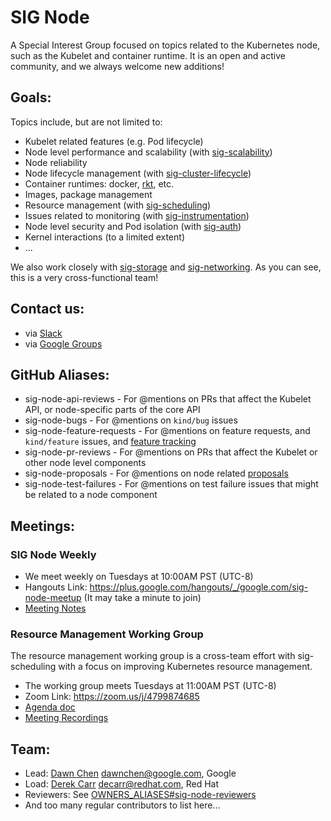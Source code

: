 # SIG Node

A Special Interest Group focused on topics related to the Kubernetes node, such as the Kubelet and
container runtime. It is an open and active community, and we always welcome new additions!

## Goals:

Topics include, but are not limited to:

* Kubelet related features (e.g. Pod lifecycle)
* Node level performance and scalability (with [sig-scalability](../sig-scalability))
* Node reliability
* Node lifecycle management (with [sig-cluster-lifecycle](../sig-cluster-lifecycle))
* Container runtimes: docker, [rkt](../sig-rktnetes), etc.
* Images, package management
* Resource management (with [sig-scheduling](../sig-scheduling))
* Issues related to monitoring (with [sig-instrumentation](../sig-instrumentation))
* Node level security and Pod isolation (with [sig-auth](../sig-auth))
* Kernel interactions (to a limited extent)
* ...

We also work closely with [sig-storage](../sig-storage) and [sig-networking](../sig-networking). As you can see, this is a very cross-functional team!

## Contact us:

* via [Slack](https://kubernetes.slack.com/messages/sig-node/)
* via [Google Groups](https://groups.google.com/forum/#!forum/kubernetes-sig-node)

## GitHub Aliases:

* sig-node-api-reviews - For @mentions on PRs that affect the Kubelet API, or node-specific parts of the core API
* sig-node-bugs - For @mentions on `kind/bug` issues
* sig-node-feature-requests - For @mentions on feature requests, and `kind/feature` issues, and [feature tracking](https://github.com/kubernetes/features)
* sig-node-pr-reviews - For @mentions on PRs that affect the Kubelet or other node level components
* sig-node-proposals - For @mentions on node related [proposals](../contributors/design-proposals)
* sig-node-test-failures - For @mentions on test failure issues that might be related to a node component

## Meetings:

### SIG Node Weekly

* We meet weekly on Tuesdays at 10:00AM PST (UTC-8)
* Hangouts Link: https://plus.google.com/hangouts/_/google.com/sig-node-meetup (It may take a minute to join)
* [Meeting Notes](https://docs.google.com/document/d/1Ne57gvidMEWXR70OxxnRkYquAoMpt56o75oZtg-OeBg/edit?usp=sharing)

### Resource Management Working Group

The resource management working group is a cross-team effort with sig-scheduling with a focus on
improving Kubernetes resource management.

* The working group meets Tuesdays at 11:00AM PST (UTC-8)
* Zoom Link: https://zoom.us/j/4799874685
* [Agenda doc](https://docs.google.com/document/d/1j3vrG6BgE0hUDs2e-1ZUegKN4W4Adb1B6oJ6j-4kyPU/edit#)
* [Meeting Recordings](https://www.youtube.com/playlist?list=PL69nYSiGNLP1wJPj5DYWXjiArF-MJ5fNG)

## Team:

* Lead: [Dawn Chen](https://github.com/dchen1107) <dawnchen@google.com>, Google
* Load: [Derek Carr](https://github.com/derekwaynecarr) <decarr@redhat.com>, Red Hat
* Reviewers: See [OWNERS_ALIASES#sig-node-reviewers](https://github.com/kubernetes/kubernetes/blob/master/OWNERS_ALIASES)
* And too many regular contributors to list here...
